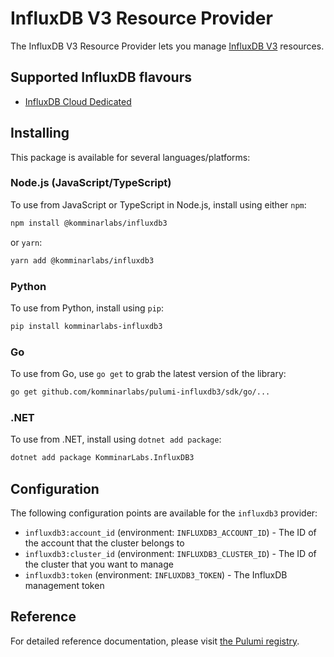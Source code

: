 # InfluxDB V3 Resource Provider

The InfluxDB V3 Resource Provider lets you manage [InfluxDB V3](https://www.influxdata.com/products/influxdb-overview/#overview) resources.

## Supported InfluxDB flavours

* [InfluxDB Cloud Dedicated](https://www.influxdata.com/products/influxdb-cloud/dedicated/)

## Installing

This package is available for several languages/platforms:

### Node.js (JavaScript/TypeScript)

To use from JavaScript or TypeScript in Node.js, install using either `npm`:

```bash
npm install @komminarlabs/influxdb3
```

or `yarn`:

```bash
yarn add @komminarlabs/influxdb3
```

### Python

To use from Python, install using `pip`:

```bash
pip install komminarlabs-influxdb3
```

### Go

To use from Go, use `go get` to grab the latest version of the library:

```bash
go get github.com/komminarlabs/pulumi-influxdb3/sdk/go/...
```

### .NET

To use from .NET, install using `dotnet add package`:

```bash
dotnet add package KomminarLabs.InfluxDB3
```

## Configuration

The following configuration points are available for the `influxdb3` provider:

- `influxdb3:account_id` (environment: `INFLUXDB3_ACCOUNT_ID`) - The ID of the account that the cluster belongs to
- `influxdb3:cluster_id` (environment: `INFLUXDB3_CLUSTER_ID`) - The ID of the cluster that you want to manage
- `influxdb3:token` (environment: `INFLUXDB3_TOKEN`) - The InfluxDB management token

## Reference

For detailed reference documentation, please visit [the Pulumi registry](https://www.pulumi.com/registry/packages/influxdb3/api-docs/).
